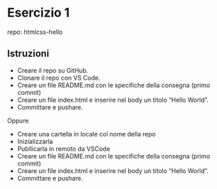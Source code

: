 Esercizio 1
===
repo: htmlcss-hello
## Istruzioni
- Creare il repo su GitHub.
- Clonare il repo con VS Code.
- Creare un file README.md con le specifiche della consegna (primo commit)
- Creare un file index.html e inserire nel body un titolo “Hello World”.
- Committare e pushare.

Oppure
- Creare una cartella in locale col nome della repo
- Inizializzarla
- Publlicarla in remoto da VSCode
- Creare un file README.md con le specifiche della consegna (primo commit)
- Creare un file index.html e inserire nel body un titolo “Hello World”.
- Committare e pushare.